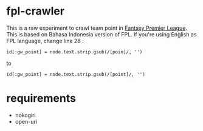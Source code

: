 # fpl-crawler
This is a raw experiment to crawl team point in [Fantasy Premier League](http://id.fantasy.premierleague.com/). This is based on Bahasa Indonesia version of FPL. If you're using English as FPL language, change line 28 :
    
    id[:gw_point] = node.text.strip.gsub(/[poin]/, '')
to
    
    id[:gw_point] = node.text.strip.gsub(/[point]/, '')
# requirements
- nokogiri
- open-uri
